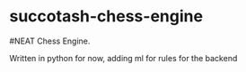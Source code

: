 # succotash-chess-engine
#NEAT Chess Engine. 

Written in python for now, adding ml for rules for the backend
